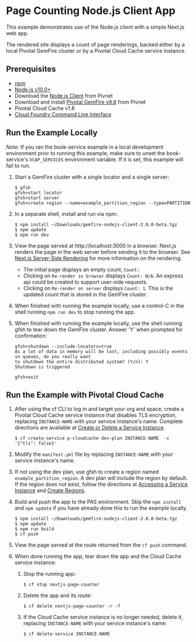 # Page Counting Node.js Client App

This example demonstrates use of the Node.js client with a simple Next.js web app. 

The rendered site displays a count of page renderings,
backed either by a local Pivotal GemFire cluster or
by a Pivotal Cloud Cache service instance.

## Prerequisites

-  [npm](https://www.npmjs.com/get-npm)
-  [Node.js v10.0+](https://nodejs.org/)
-  Download the [Node.js Client](https://network.pivotal.io/products/pivotal-gemfire/) from Pivnet
-  Download and install [Pivotal GemFire v9.8](https://network.pivotal.io/products/pivotal-gemfire/) from Pivnet
-  Pivotal Cloud Cache v1.8
-  [Cloud Foundry Command Line Interface](https://docs.cloudfoundry.org/cf-cli/)

## Run the Example Locally

*Note:* If you ran the book-service example in a local development
environment prior to running this example,
make sure to unset the book-service's `VCAP_SERVICES` environment variable.
If it is set, this example will fail to run.

1. Start a GemFire cluster with a single locator and a single server:

    ```
    $ gfsh
    gfsh>start locator
    gfsh>start server
    gfsh>create region --name=example_partition_region --type=PARTITION
    ```

1. In a separate shell, install and run via npm: 

    ```
    $ npm install ~/Downloads/gemfire-nodejs-client-2.0.0-beta.tgz 
    $ npm update
    $ npm run dev
    ```

1. View the page served at http://localhost:3000 in a browser.
Next.js renders the page in the web server before sending it to the browser. 
See [Next.js Server-Side Rendering](https://nextjs.org/features/server-side-rendering) for more information on the rendering.

    - The initial page displays an empty count, `Count: `
    - Clicking on `Re-render in browser` displays `Count: N/A`. An express api could be created to support user-side requests.
    - Clicking on `Re-render on server` displays `Count: 1`. This is the updated count that is stored in the GemFire cluster.

1. When finished with running the example locally, use a control-C
in the shell running `npm run dev` to stop running the app.

1. When finished with running the example locally, use the shell
running gfsh to tear down the GemFire cluster.
Answer 'Y' when prompted for confirmation:

    ```
    gfsh>shutdown --include-locators=true
    As a lot of data in memory will be lost, including possibly events in queues, do you really want
    to shutdown the entire distributed system? (Y/n): Y
    Shutdown is triggered

    gfsh>exit
    ```

## Run the Example with Pivotal Cloud Cache

1. After using the cf CLI to log in and target your org and space,
create a Pivotal Cloud Cache service instance
that disables TLS encryption,
replacing `INSTANCE-NAME` with your service instance's name.
Complete directions are available at [Create or Delete a Service Instance](https://docs.pivotal.io/p-cloud-cache/create-instance.html).

    ```
    $ cf create-service p-cloudcache dev-plan INSTANCE-NAME  -c '{"tls": false}'
    ```

1. Modify the `manifest.yml` file by replacing `INSTANCE-NAME` with your service instance's name.
1. If not using the dev plan, use gfsh to create a region named `example_partition_region`. A dev plan will include the region by default. If the region does not exist, follow the directions at [Accessing a Service Instance](https://docs.pivotal.io/p-cloud-cache/accessing-instance.html) and [Create Regions](https://docs.pivotal.io/p-cloud-cache/using-pcc.html#create-regions).
        
1. Build and push the app to the PAS environment.
Skip the `npm install` and `npm update` if you have already
done this to run the example locally.

    ```
    $ npm install ~/Downloads/gemfire-nodejs-client-2.0.0-beta.tgz
    $ npm update
    $ npm run build
    $ cf push
    ```
1. View the page served at the route returned from the `cf push` command.

1. When done running the app, tear down the app and the Cloud Cache service instance:

    1. Stop the running app:

        ```
        $ cf stop nextjs-page-counter
        ```

    1. Delete the app and its route:

        ```
        $ cf delete nextjs-page-counter -r -f
        ```
    
    1. If the Cloud Cache service instance is no longer needed,
    delete it,
    replacing `INSTANCE-NAME` with your service instance's name:

        ```
        $ cf delete-service INSTANCE-NAME
        ```

